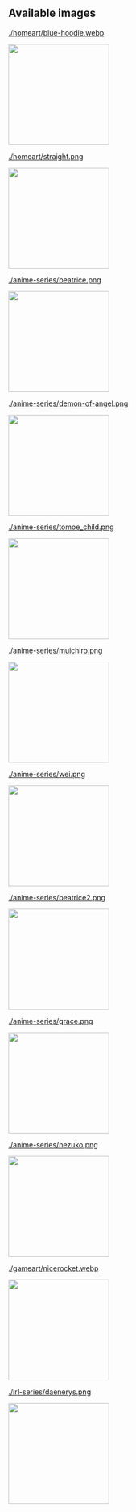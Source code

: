 ## Available images

[./homeart/blue-hoodie.webp](./homeart/blue-hoodie.webp)

<img src="./homeart/blue-hoodie.webp" width="200" />

[./homeart/straight.png](./homeart/straight.png)

<img src="./homeart/straight.png" width="200" />

[./anime-series/beatrice.png](./anime-series/beatrice.png)

<img src="./anime-series/beatrice.png" width="200" />

[./anime-series/demon-of-angel.png](./anime-series/demon-of-angel.png)

<img src="./anime-series/demon-of-angel.png" width="200" />

[./anime-series/tomoe_child.png](./anime-series/tomoe_child.png)

<img src="./anime-series/tomoe_child.png" width="200" />

[./anime-series/muichiro.png](./anime-series/muichiro.png)

<img src="./anime-series/muichiro.png" width="200" />

[./anime-series/wei.png](./anime-series/wei.png)

<img src="./anime-series/wei.png" width="200" />

[./anime-series/beatrice2.png](./anime-series/beatrice2.png)

<img src="./anime-series/beatrice2.png" width="200" />

[./anime-series/grace.png](./anime-series/grace.png)

<img src="./anime-series/grace.png" width="200" />

[./anime-series/nezuko.png](./anime-series/nezuko.png)

<img src="./anime-series/nezuko.png" width="200" />

[./gameart/nicerocket.webp](./gameart/nicerocket.webp)

<img src="./gameart/nicerocket.webp" width="200" />

[./irl-series/daenerys.png](./irl-series/daenerys.png)

<img src="./irl-series/daenerys.png" width="200" />